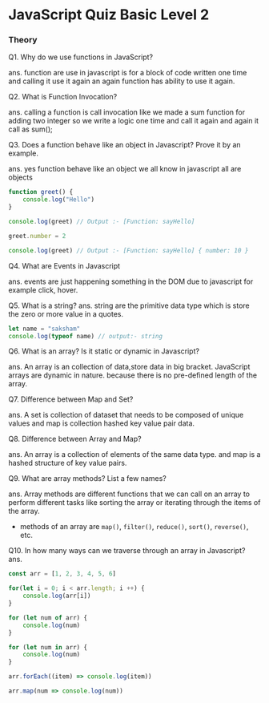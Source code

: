 # JavaScript Quiz Basic Level 2

### Theory

Q1. Why do we use functions in JavaScript?

ans. function are use in javascript is for a block of code written one time and calling it use it again an again function has ability to use it again.

Q2. What is Function Invocation?

ans. calling a function is call invocation like we made a sum function for adding two integer so we write a logic one time and call it again and again it call as sum();

Q3. Does a function behave like an object in Javascript? Prove it by an example.

ans. yes function behave like an object we all know in javascript all are objects

   ```js
   function greet() {
       console.log("Hello")
   }
   
   console.log(greet) // Output :- [Function: sayHello]
   
   greet.number = 2
   
   console.log(greet) // Output :- [Function: sayHello] { number: 10 }
   ```

Q4. What are Events in Javascript

ans. events are just happening something in the DOM due to javascript for example click, hover.

Q5. What is a string?
ans. string are the primitive data type which is store the zero or more value in a quotes.

```js
let name = "saksham"
console.log(typeof name) // output:- string
```


Q6. What is an array? Is it static or dynamic in Javascript?

ans. An array is an collection of data,store data in big bracket. JavaScript arrays are dynamic in nature. because there is no pre-defined length of the array.



Q7. Difference between Map and Set?

ans. A set is collection of dataset that needs to be composed of unique values and map is collection hashed key value pair data.


Q8. Difference between Array and Map?

ans. An array is a collection of elements of the same data type. and map is a hashed structure of key value pairs.


Q9. What are array methods? List a few names?

ans. Array methods are different functions that we can call on an array to perform different tasks like sorting the array or iterating through the items of the array.
   * methods of an array are `map()`, `filter()`, `reduce()`, `sort()`, `reverse()`, etc.

Q10. In how many ways can we traverse through an array in Javascript?
ans.
   ```js
   const arr = [1, 2, 3, 4, 5, 6]
   
   for(let i = 0; i < arr.length; i ++) {
       console.log(arr[i])
   }
   
   for (let num of arr) {
       console.log(num)
   }
   
   for (let num in arr) {
       console.log(num)
   }
   
   arr.forEach((item) => console.log(item))
   
   arr.map(num => console.log(num))
   ```
